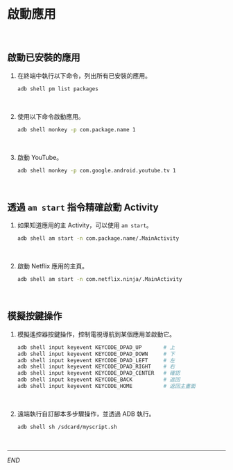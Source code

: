 # 啟動應用

<br>

## 啟動已安裝的應用

1. 在終端中執行以下命令，列出所有已安裝的應用。

    ```bash
    adb shell pm list packages
    ```

<br>

2. 使用以下命令啟動應用。

    ```bash
    adb shell monkey -p com.package.name 1
    ```

<br>

3. 啟動 YouTube。

    ```bash
    adb shell monkey -p com.google.android.youtube.tv 1
    ```

<br>

## 透過 `am start` 指令精確啟動 Activity

1. 如果知道應用的主 Activity，可以使用 `am start`。

    ```bash
    adb shell am start -n com.package.name/.MainActivity
    ```

<br>

2. 啟動 Netflix 應用的主頁。

    ```bash
    adb shell am start -n com.netflix.ninja/.MainActivity
    ```

<br>

## 模擬按鍵操作

1. 模擬遙控器按鍵操作，控制電視導航到某個應用並啟動它。

    ```bash
    adb shell input keyevent KEYCODE_DPAD_UP       # 上
    adb shell input keyevent KEYCODE_DPAD_DOWN     # 下
    adb shell input keyevent KEYCODE_DPAD_LEFT     # 左
    adb shell input keyevent KEYCODE_DPAD_RIGHT    # 右
    adb shell input keyevent KEYCODE_DPAD_CENTER   # 確認
    adb shell input keyevent KEYCODE_BACK          # 返回
    adb shell input keyevent KEYCODE_HOME          # 返回主畫面
    ```

<br>

2. 遠端執行自訂腳本多步驟操作，並透過 ADB 執行。

    ```bash
    adb shell sh /sdcard/myscript.sh
    ```

<br>

___

_END_